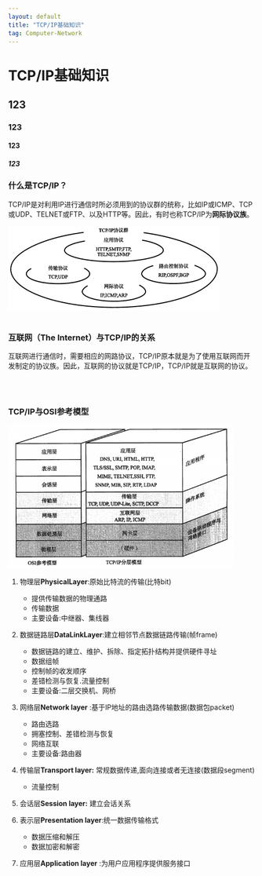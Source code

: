 ```yaml
---
layout: default
title: "TCP/IP基础知识"
tag: Computer-Network
---
```


# TCP/IP基础知识
## 123
### 123
#### 123
##### 123

### 什么是TCP/IP？

​  TCP/IP是对利用IP进行通信时所必须用到的协议群的统称，比如IP或ICMP、TCP或UDP、TELNET或FTP、以及HTTP等。因此，有时也称TCP/IP为**网际协议族**。

<img src="../assets/img/diagram/20200608_tcpip.jpg" alt="TCP/IP协议族" style="zoom:50%; margin:0 auto;" />

<br>

<br>

### 互联网（The Internet）与TCP/IP的关系

​互联网进行通信时，需要相应的网路协议，TCP/IP原本就是为了使用互联网而开发制定的协议族。因此，互联网的协议就是TCP/IP，TCP/IP就是互联网的协议。

<br>

<br>

### TCP/IP与OSI参考模型

<img src="../assets/img/diagram/20200608_tcpip_model.jpg" alt="TCP/IP与OSI分层模型" style="zoom: 67%; margin:0 auto;" />

<br>

1. 物理层**PhysicalLayer**:原始比特流的传输(比特bit)
   + 提供传输数据的物理通路  
   + 传输数据 
   + 主要设备:中继器、集线器

2. 数据链路层**DataLinkLayer**:建立相邻节点数据链路传输(帧frame)
   + 数据链路的建立、维护、拆除、指定拓扑结构并提供硬件寻址
   + 数据组帧
   + 控制帧的收发顺序
   + 差错检测与恢复.流量控制
   + 主要设备:二层交换机、网桥

3. 网络层**Network layer** :基于IP地址的路由选路传输数据(数据包packet)
   + 路由选路
   + 拥塞控制、差错检测与恢复
   + 网络互联
   + 主要设备:路由器

4. 传输层**Transport layer:** 常规数据传递,面向连接或者无连接(数据段segment)
   + 流量控制

5. 会话层**Session layer:** 建立会话关系

6. 表示层**Presentation layer**:统一数据传输格式
   + 数据压缩和解压
   + 数据加密和解密

7. 应用层**Application layer** :为用户应用程序提供服务接口